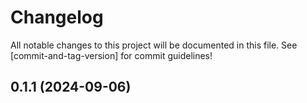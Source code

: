 # Changelog

All notable changes to this project will be documented in this file. See [commit-and-tag-version] for commit guidelines!

## 0.1.1 (2024-09-06)
